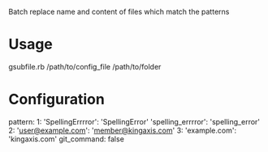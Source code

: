 Batch replace name and content of files which match the patterns

Usage
=====
gsubfile.rb /path/to/config_file /path/to/folder

Configuration
=============
pattern:
    1:
        'SpellingErrrror': 'SpellingError'
        'spelling_errrror': 'spelling_error'
    2:
        'user@example.com': 'member@kingaxis.com'
    3:
        'example.com': 'kingaxis.com'
git_command: false
